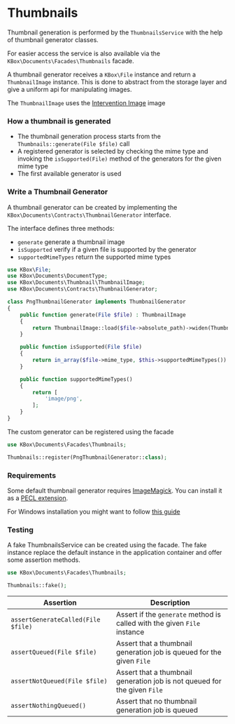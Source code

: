 # Thumbnails

Thumbnail generation is performed by the `ThumbnailsService` with the help of thumbnail generator classes.

For easier access the service is also available via the `KBox\Documents\Facades\Thumbnails` facade.

A thumbnail generator receives a `KBox\File` instance and return a `ThumbnailImage` instance.
This is done to abstract from the storage layer and give a uniform api for manipulating images.

The `ThumbnailImage` uses the [Intervention Image](http://image.intervention.io/getting_started/introduction) image


### How a thumbnail is generated

- The thumbnail generation process starts from the `Thumbnails::generate(File $file)` call
- A registered generator is selected by checking the mime type and invoking the `isSupported(File)` 
  method of the generators for the given mime type
- The first available generator is used

### Write a Thumbnail Generator

A thumbnail generator can be created by implementing the `KBox\Documents\Contracts\ThumbnailGenerator` interface.

The interface defines three methods:

- `generate` generate a thumbnail image
- `isSupported` verify if a given file is supported by the generator
- `supportedMimeTypes` return the supported mime types

```php
use KBox\File;
use KBox\Documents\DocumentType;
use KBox\Documents\Thumbnail\ThumbnailImage;
use KBox\Documents\Contracts\ThumbnailGenerator;

class PngThumbnailGenerator implements ThumbnailGenerator
{
    public function generate(File $file) : ThumbnailImage
    {
        return ThumbnailImage::load($file->absolute_path)->widen(ThumbnailImage::DEFAULT_WIDTH);
    }

    public function isSupported(File $file)
    {
        return in_array($file->mime_type, $this->supportedMimeTypes()) && $file->document_type === DocumentType::IMAGE;
    }

    public function supportedMimeTypes()
    {
        return [
            'image/png',
        ];
    }
}
```

The custom generator can be registered using the facade

```php
use KBox\Documents\Facades\Thumbnails;

Thumbnails::register(PngThumbnailGenerator::class);
```

### Requirements

Some default thumbnail generator requires [ImageMagick](https://www.imagemagick.org/script/index.php).
You can install it as a [PECL extension](https://pecl.php.net/package/imagick).

For Windows installation you might want to follow [this guide](https://mlocati.github.io/articles/php-windows-imagick.html)

### Testing

A fake ThumbnailsService can be created using the facade. The fake instance replace the 
default instance in the application container and offer some assertion methods.

```php
use KBox\Documents\Facades\Thumbnails;

Thumbnails::fake();
```

| Assertion                          | Description                                                               |
|------------------------------------|---------------------------------------------------------------------------|
| `assertGenerateCalled(File $file)` | Assert if the `generate` method is called with the given `File` instance  |
| `assertQueued(File $file)`         | Assert that a thumbnail generation job is queued for the given `File`     |
| `assertNotQueued(File $file)`      | Assert that a thumbnail generation job is not queued for the given `File` |
| `assertNothingQueued()`            | Assert that no thumbnail generation job is queued                         |
